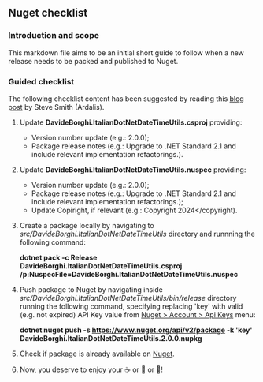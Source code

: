 ## Nuget checklist

### Introduction and scope
This markdown file aims to be an initial short guide to follow when a new release needs to be packed and published to Nuget.

### Guided checklist
The following checklist content has been suggested by reading this [blog post](https://ardalis.com/nuget-publication-checklist) by Steve Smith (Ardalis). 

1. Update **DavideBorghi.ItalianDotNetDateTimeUtils.csproj** providing:
    - Version number update (e.g.: <Version>2.0.0</Version>);
    - Package release notes (e.g.: <PackageReleaseNotes>Upgrade to .NET Standard 2.1 and include relevant implementation refactorings.<PackageReleaseNotes>).
    
2. Update **DavideBorghi.ItalianDotNetDateTimeUtils.nuspec** providing:
    - Version number update (e.g.: <version>2.0.0</version>);
    - Package release notes (e.g.: <releaseNotes>Upgrade to .NET Standard 2.1 and include relevant implementation refactorings.</releaseNotes>);
    - Update Copiright, if relevant (e.g.: <copyright>Copyright 2024</copyright).

3. Create a package locally by navigating to _src/DavideBorghi.ItalianDotNetDateTimeUtils_ directory and runnning the following command:

    **dotnet pack -c Release DavideBorghi.ItalianDotNetDateTimeUtils.csproj /p:NuspecFile=DavideBorghi.ItalianDotNetDateTimeUtils.nuspec**

4. Push package to Nuget by navigating inside _src/DavideBorghi.ItalianDotNetDateTimeUtils/bin/release_ directory running the following command, specifying replacing 'key' with valid (e.g. not expired) API Key value from [Nuget > Account > Api Keys](https://www.nuget.org/account/apikeys) menu:

    **dotnet nuget push -s https://www.nuget.org/api/v2/package -k 'key' DavideBorghi.ItalianDotNetDateTimeUtils.2.0.0.nupkg**

5. Check if package is already available on [Nuget](https://www.nuget.org/packages/DavideBorghi.ItalianDotNetDateTimeUtils/).

6. Now, you deserve to enjoy your :coffee: or :tea: or :beer:!
